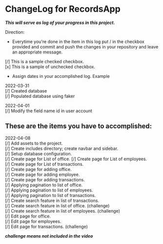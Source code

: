 # ChangeLog for RecordsApp

***This will serve as log of your progress in this project.***

Direction:
- Everytime you're done in the item in this log put / in the checkbox provided and commit and push the changes in your repository and leave an appropriate message.

[/] This is a sample checked checkbox.  
[x] This is a sample of unchecked checkbox.

- Assign dates in your accomplished log. Example

2022-03-31  
[/] Created database  
[/] Populated database using faker  

2022-04-01  
[/] Modify the field name id in user account  

## These are the items you have to accomplished:  
2022-04-08  
[/] Add assets to the project.   
[/] Create includes directory; create navbar and sidebar.  
[/] Setup database configuration.  
[/] Create page for List of office.
[/] Create page for List of employees.  
[/] Create page for List of transactions.  
[/] Create page for adding office.  
[/] Create page for adding employee.  
[/] Create page for adding transactions.  
[/] Applying pagination to list of office.  
[/] Applying pagination to list of employees.  
[/] Applying pagination to list of transactions.  
[/] Create search feature in list of transactions.  
[/] Create search feature in list of office. (challenge)  
[/] Create search feature in list of employees. (challenge)  
[/] Edit page for office.  
[/] Edit page for employees.  
[/] Edit page for transactions. (challenge)

***challenge means not included in the video***
